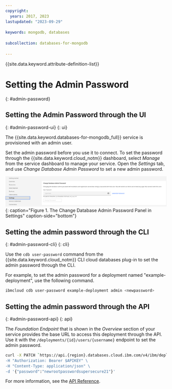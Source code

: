 ```yaml
---
copyright:
  years: 2017, 2023
lastupdated: "2023-09-29"

keywords: mongodb, databases

subcollection: databases-for-mongodb

---
```


{{site.data.keyword.attribute-definition-list}}

# Setting the Admin Password
{: #admin-password}

## Setting the Admin Password through the UI
{: #admin-password-ui}
{: ui}

The {{site.data.keyword.databases-for-mongodb_full}} service is provisioned with an admin user.

Set the admin password before you use it to connect. To set the password through the {{site.data.keyword.cloud_notm}} dashboard, select _Manage_ from the service dashboard to manage your service. Open the _Settings_ tab, and use _Change Database Admin Password_ to set a new admin password.

![Change Database Admin Password in Settings](images/settings-admin-password.png){: caption="Figure 1. The Change Database Admin Password Panel in Settings" caption-side="bottom"}

## Setting the admin password through the CLI
{: #admin-password-cli}
{: cli}

Use the `cdb user-password` command from the {{site.data.keyword.cloud_notm}} CLI cloud databases plug-in to set the admin password through the CLI.

For example, to set the admin password for a deployment named "example-deployment", use the following command.
```sh
ibmcloud cdb user-password example-deployment admin <newpassword>
```

## Setting the admin password through the API
{: #admin-password-api}
{: api}

The _Foundation Endpoint_ that is shown in the _Overview_ section of your service provides the base URL to access this deployment through the API. Use it with the `/deployments/{id}/users/{username}` endpoint to set the admin password.
```sh
curl -X PATCH `https://api.{region}.databases.cloud.ibm.com/v4/ibm/deployments/{id}/users/admin' \
-H "Authorization: Bearer $APIKEY" \
-H "Content-Type: application/json" \
-d '{"password":"newrootpasswordsupersecure21"}'
```

For more information, see the [API Reference](https://{DomainName}/apidocs/cloud-databases-api#set-database-level-user-s-password).
